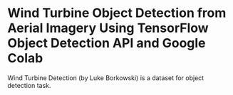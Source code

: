 # Wind Turbine Object Detection from Aerial Imagery Using TensorFlow Object Detection API and Google Colab

Wind Turbine Detection (by Luke Borkowski) is a dataset for object detection task.